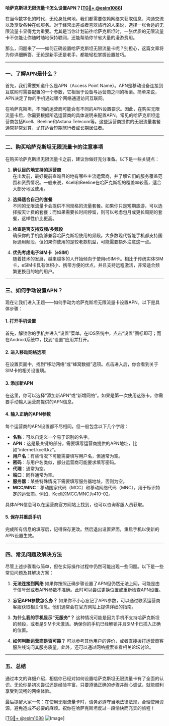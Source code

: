 **哈萨克斯坦无限流量卡怎么设置APN？[[TG💪+ @esim1088](https://t.me/s/esim1088)]**

在当今数字化的时代，无论身处何地，我们都需要依赖网络来获取信息、沟通交流以及享受各种在线服务。对于经常出差或者喜欢旅行的人来说，选择一张合适的无限流量卡显得尤为重要。尤其是当你计划前往哈萨克斯坦时，一张优质的无限流量卡不仅能让你随时随地保持联网，还能帮助你节省大量的漫游费用。

那么，问题来了——如何正确设置哈萨克斯坦无限流量卡呢？别担心，这篇文章将为你详细解答，无论是新手还是老手，都能轻松掌握设置技巧。

---

### 一、了解APN是什么？

首先，我们需要知道什么是APN（Access Point Name）。APN是移动设备连接到互联网时需要配置的一个参数，它相当于设备与运营商之间的桥梁。简单来说，APN决定了你的手机通过哪个网络通道访问互联网。

在哈萨克斯坦，不同的运营商可能会有不同的APN设置要求。因此，在购买无限流量卡后，你需要根据所选运营商的具体说明来配置APN。常见的哈萨克斯坦运营商包括Kcell、Beeline和Astana Telecom等。这些运营商提供的无限流量套餐通常非常划算，尤其适合短期旅行者或长期居住者。

---

### 二、购买哈萨克斯坦无限流量卡的注意事项

在购买哈萨克斯坦无限流量卡之前，建议你做好充分准备。以下是一些关键点：

1. **确认目的地支持的运营商**  
   在出发前，最好提前查询目的地有哪些主流运营商，并了解它们的服务覆盖范围和资费情况。一般来说，Kcell和Beeline在哈萨克斯坦的覆盖率较高，适合大部分地区使用。

2. **选择适合自己的套餐**  
   不同的无限流量卡会提供不同规格的流量套餐。如果你只是短期旅游，可以选择按天计费的套餐；而如果需要长时间停留，则可以考虑包月或更长周期的套餐，这样性价比更高。

3. **检查是否支持双频/多频段**  
   确保你的手机能够兼容哈萨克斯坦使用的频段。大多数现代智能手机都支持国际通用频段，但如果你使用的是较老款机型，可能需要额外注意这一点。

4. **优先考虑电子SIM卡（eSIM）**  
   随着技术的发展，越来越多的人开始倾向于使用eSIM卡。相比于传统实体SIM卡，eSIM卡具有体积小、携带方便的优点，并且支持远程激活，非常适合频繁更换目的地的用户。

---

### 三、如何手动设置APN？

现在让我们进入正题——如何手动为哈萨克斯坦无限流量卡设置APN。以下是具体步骤：

#### 1. 打开手机设置
首先，解锁你的手机并进入“设置”菜单。在iOS系统中，点击“设置”图标即可；而在Android系统中，找到“设置”应用并打开。

#### 2. 进入移动网络选项
在设置页面中，找到“移动网络”或“蜂窝数据”选项。点击进入后，你会看到关于SIM卡的相关设置项。

#### 3. 添加新APN
在这里，你可以选择“添加新APN”或“新增网络”。如果是第一次使用这张卡，你需要手动输入运营商提供的APN信息。

#### 4. 输入正确的APN参数
每个运营商的APN设置都不尽相同，但一般包含以下几个字段：
- **名称**：可以自定义一个易于识别的名字。
- **APN**：这是最关键的部分，需要填写运营商提供的APN地址，比如“internet.kcell.kz”。
- **用户名**：有些情况下可能需要填写用户名，但通常为空。
- **密码**：与用户名类似，部分运营商可能要求填写密码。
- **代理**：通常为空。
- **端口**：同样通常为空。
- **服务器**：某些特殊情况下需要填写服务器地址，否则为空。
- **MCC/MNC**：移动国家代码（MCC）和移动网络代码（MNC），用于标识特定的运营商。例如，Kcell的MCC/MNC为410-02。

具体APN信息可以在运营商官方网站上找到，也可以咨询客服人员获取。

#### 5. 保存并重启手机
完成所有信息的填写后，记得保存更改。然后退出设置界面，重启手机以使新的APN设置生效。

---

### 四、常见问题及解决方法

尽管上述步骤看似简单，但在实际操作过程中仍然可能出现一些问题。以下是一些常见问题及其解决方案：

1. **无法连接到网络**
   如果你按照正确步骤设置了APN但仍然无法上网，可能是由于信号弱或者APN参数不准确。此时可以尝试更换位置或重新检查APN设置。

2. **忘记APN参数怎么办？**
   如果你不小心忘记了APN参数，可以通过联系运营商客服获取相关信息。他们通常会在官方网站上提供详细的指南。

3. **为什么我的手机显示“无服务”？**
   这种情况可能是因为手机不支持哈萨克斯坦的频段，或者是SIM卡未激活。确保你的手机已经解锁并且SIM卡已插入正确的位置。

4. **如何判断运营商是否可靠？**
   可以参考其他用户的评价，或者直接拨打运营商客服热线询问其服务质量。此外，还可以通过网络搜索查看相关论坛讨论。

---

### 五、总结

通过本文的详细介绍，相信你已经对如何设置哈萨克斯坦无限流量卡有了全面的认识。无论你是初次尝试还是经验丰富，只要遵循正确的步骤并耐心调试，就能顺利享受到流畅的网络体验。

最后提醒大家一句：在使用无限流量卡时，请务必遵守当地法律法规，合理使用资源，避免造成不必要的麻烦。祝你在哈萨克斯坦度过一段愉快而充实的旅程！

[[TG💪+ @esim1088](https://t.me/s/esim1088) ![Image](https://i.postimg.cc/4NQfJmqS/Snipaste-2025-05-13-00-14-12.png)]